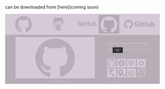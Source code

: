 can be downloaded from [here](coming soon)


![Screen Shot](https://raw.githubusercontent.com/gokselpirnal/view-image/master/ss.png)